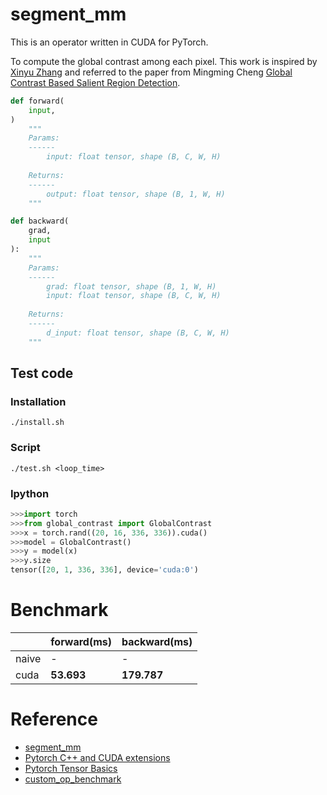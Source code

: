 # segment_mm

This is an operator written in CUDA for PyTorch.

To compute the global contrast among each pixel. This work is inspired by [Xinyu Zhang](https://github.com/Sakura03) and referred to the paper from Mingming Cheng [Global Contrast Based Salient Region Detection](https://ieeexplore.ieee.org/stamp/stamp.jsp?arnumber=6871397).

```python
def forward(
    input,
)
    """
    Params:
    ------
        input: float tensor, shape (B, C, W, H)
    
    Returns:
    ------
        output: float tensor, shape (B, 1, W, H)
    """

def backward(
    grad,
    input
):
    """
    Params:
    ------
        grad: float tensor, shape (B, 1, W, H)
        input: float tensor, shape (B, C, W, H)
    
    Returns:
    ------
        d_input: float tensor, shape (B, C, W, H)
    """
```

## Test code

### Installation

```
./install.sh
```
### Script

```
./test.sh <loop_time>
```

### Ipython

```python
>>>import torch 
>>>from global_contrast import GlobalContrast
>>>x = torch.rand((20, 16, 336, 336)).cuda()
>>>model = GlobalContrast()
>>>y = model(x)
>>>y.size
tensor([20, 1, 336, 336], device='cuda:0')
```

# Benchmark

|  | forward(ms) | backward(ms) |
| --- | --- | --- |
| naive| - | - |
|cuda | **53.693** | **179.787** |

# Reference 

- [segment_mm](https://github.com/zhongyuchen/segment_mm)
- [Pytorch C++ and CUDA extensions](https://pytorch.org/tutorials/advanced/cpp_extension.html)
- [Pytorch Tensor Basics](https://pytorch.org/cppdocs/notes/tensor_basics.html)
- [custom_op_benchmark](https://github.com/yzh119/custom_op_benchmark)
